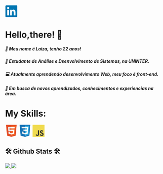 

<!--
**laizahpimentel/laizahpimentel** is a ✨ _special_ ✨ repository because its `README.md` (this file) appears on your GitHub profile.

Here are some ideas to get you started:

- 🔭 I’m currently working on ...
- 🌱 I’m currently learning ...
- 👯 I’m looking to collaborate on ...
- 🤔 I’m looking for help with ...
- 💬 Ask me about ...
- 📫 How to reach me: ...
- 😄 Pronouns: ...
- ⚡ Fun fact: ...
-->
<a href="https://www.linkedin.com/in/la%C3%ADza-honorato-pimentel-320656140/" target="_blank">
  <img align="center" alt="laiza-linkedin" heigth="50" width="40" src="https://raw.githubusercontent.com/devicons/devicon/master/icons/linkedin/linkedin-original.svg"
     style="max-width:100%;">
  
  </a>
  
  
  # Hello,there! :vulcan_salute:
  ##### :rainbow: Meu nome é Laiza, tenho 22 anos!
  #####  :purple_heart: Estudante de Análise e Dsenvolvimento de Sistemas, na UNINTER.
  ##### :computer: Atualmente aprendendo desenvolvimento Web, meu foco é front-end. 
  #####  :dart: Em busca de novos aprendizados, conhecimentos e experiencias na área.
  
  # My Skills:
  <img src="https://raw.githubusercontent.com/devicons/devicon/master/icons/html5/html5-original.svg" alt="rails" width="40" heigth="40" style="max-width:100%;"></img>
  <img src="https://raw.githubusercontent.com/devicons/devicon/master/icons/css3/css3-original.svg" alt="rails" width="40" heigth="40" style="max-width:100%;"></mg>
  <img src="https://raw.githubusercontent.com/devicons/devicon/master/icons/javascript/javascript-original.svg" width="40" heigth="40" style="max-width:100%;"></img>

 ## :hammer_and_wrench: Github Stats :hammer_and_wrench: 


  <a href="https://github.com/laizahpimentel">
  <img height="180em" src="https://github-readme-stats-eight-theta.vercel.app/api?username=laizahpimentel&show_icons=true&theme=radical&include_all_commits=true&count_private=true"/>
      
  <img height="100em" src="https://github-readme-stats-eight-theta.vercel.app/api/top-langs/?username=laizahpimentel&layout=compact&langs_count=8&theme=radical"/>
  






  

